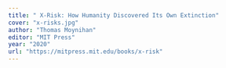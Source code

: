 ```yaml
---
title: " X-Risk: How Humanity Discovered Its Own Extinction"
cover: "x-risks.jpg"
author: "Thomas Moynihan"
editor: "MIT Press"
year: "2020"
url: "https://mitpress.mit.edu/books/x-risk"
---
```

